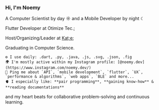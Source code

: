 ### Hi, I'm Noemy

A Computer Scientist by day ☼ and a Mobile Developer by night ☾

Flutter Developer at Otimize Tec.;

Host/Organizing/Leader at [Kat;e](https://ic.ufal.br/extensao/katie/);

Graduating in Computer Science.

    ⚙️ I use daily: .dart, .py, .java, .js, .svg, .json, .fig
    🌍 I'm mostly active within my Instagram profile: [@noemy.dev](https://www.instagram.com/noemy.dev/)
    💬 Ping me about `API`, `mobile development`, `flutter`, `UX`, `performance & algorithms`, `web apps`, `BLE` and more...
    🫀 I especially like: **pair programming**, **gaining know-how** & **reading documentations**

and my heart beats for collaborative problem-solving and continuous learning.

